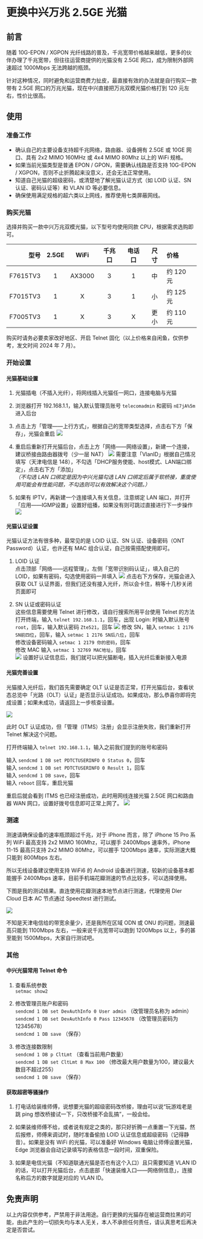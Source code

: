 # 更换中兴万兆 2.5GE 光猫

## 前言
随着 10G-EPON / XGPON 光纤线路的普及，千兆宽带价格越来越低，更多的伙伴办理了千兆宽带，但往往运营商提供的光猫没有 2.5GE 网口，成为限制外部网速超过 1000Mbps 无法跨越的瓶颈。

针对这种情况，同时避免和运营商费力扯皮，最直接有效的办法就是自行购买一款带有 2.5GE 网口的万兆光猫，现在中兴直接把万兆双模光猫价格打到 120 元左右，性价比很高。

## 使用
### 准备工作
* 确认自己的主要设备支持超千兆网络，路由器、设备拥有 2.5GE 或 10GE 网口、具有 2x2 MIMO 160MHz 或 4x4 MIMO 80Mhz 以上的 WiFi 规格。
* 如果当前光猫类型是普通 EPON / GPON，需要确认线路是否支持 10G-EPON / XGPON，否则不止折腾起来没意义，还会无法正常使用。
* 知道自己光猫的超级密码，或清楚地了解光猫认证方式（如 LOID 认证、SN 认证、密码认证等）和 VLAN ID 等必要信息。
* 确保使用满足规格的超六类以上网线，推荐使用七类屏蔽网线。

### 购买光猫
选择并购买一款中兴万兆双模光猫，以下型号均使用同款 CPU，根据需求选购即可。

|   型号   |  2.5GE  |  WiFi  |  千兆口  |  电话口  |   尺寸   |   价格   | 
|--------:|:--------:|:-------:|:-------:|:-------:|:--------:|:--------|
| F7615TV3 |    1    |  AX3000  |    3    |    1    |    中    | 约 120 元 |
| F7015TV3 |    1    |     X    |    3    |    1    |    小    | 约 125 元 |
| F7005TV3 |    1    |     X    |    3    |    X    |   更小   | 约 110 元 |

购买时请务必要卖家改好地区、开启 Telnet 固化（以上价格来自闲鱼，仅供参考，发文时间 2024 年 7 月）。

### 开始设置
#### 光猫基础设置
1. 光猫插电（不插入光纤），将网线插入光猫任一网口，连接电脑与光猫

2. 浏览器打开 192.168.1.1，输入默认管理员账号 `telecomadmin` 和密码 `nE7jA%5m` 进入后台

3. 点击上方「管理——上行方式」，根据自己的宽带类型选择，点击右下方「保存」，光猫会重启
![](https://raw.githubusercontent.com/GeQ1an/Special-Guide/master/Images/ZTE_Modem/ZTE_Modem_1.png)

4. 重启后重新打开光猫后台，点击上方「网络——网络设置」，新建一个连接，建议桥接由路由器拨号（少一层 NAT）
![](https://raw.githubusercontent.com/GeQ1an/Special-Guide/master/Images/ZTE_Modem/ZTE_Modem_2.png)
需要注意「VlanID」根据自己情况填写（天津电信是 148），不勾选「DHCP服务使能、host模式、LAN端口绑定」，点击右下方「添加」<br>
*（不勾选 LAN 口绑定是因为中兴光猫勾选 LAN 口绑定后属于软桥接，重度使用可能会有性能问题，不勾选则可以有效解决这个问题。）*

5. 如果有 IPTV，再新建一个连接填入有关信息，注意绑定 LAN 端口，并打开「应用——IGMP设置」设置好组播，如果没有则可跳过直接进行下一步操作
![](https://raw.githubusercontent.com/GeQ1an/Special-Guide/master/Images/ZTE_Modem/ZTE_Modem_3.png)

#### 光猫认证设置
光猫认证方法有很多种，最常见的是 LOID 认证、SN 认证、设备密码（ONT Password）认证，也许还有 MAC 组合认证，自己按需搭配使用即可。
1. LOID 认证 <br>
点击顶部「网络——远程管理」，左侧「宽带识别码认证」，填入自己的 LOID，如果有密码，勾选使用密码一并填入
![](https://raw.githubusercontent.com/GeQ1an/Special-Guide/master/Images/ZTE_Modem/ZTE_Modem_4.png)
点击右下方保存，光猫会进入获取 OLT 认证界面，但我们还没有接入光纤，所以会卡住，稍等十几秒关闭页面即可

2. SN 认证或密码认证 <br>
这些信息需要使用 Telnet 进行修改，请自行搜索所用平台使用 Telnet 的方法<br>
打开终端，输入 `telnet 192.168.1.1`，回车，出现 Login: 时输入默认账号 `root`，回车，输入默认密码 `Zte521`，回车
![](https://raw.githubusercontent.com/GeQ1an/Special-Guide/master/Images/ZTE_Modem/ZTE_Modem_5.png)
修改 SN，输入 `setmac 1 2176 SN前四位`，回车，输入 `setmac 1 2176 SN后八位`，回车 <br>
修改设备密码输入 `setmac 1 2179 你的密码`，回车 <br>
修改 MAC 输入 `setmac 1 32769 MAC地址`，回车 <br>
![](https://raw.githubusercontent.com/GeQ1an/Special-Guide/master/Images/ZTE_Modem/ZTE_Modem_6.png)
设置好认证信息后，我们就可以把光猫断电，插入光纤后重新接入电源

#### 光猫完善设置
光猫接入光纤后，我们首先需要确定 OLT 认证是否正常，打开光猫后台，查看状态总览中「光路（OLT）认证」是否显示认证成功。如果成功，那么恭喜你即将完成设置；如果未成功，请返回上一步核查设置。

![](https://raw.githubusercontent.com/GeQ1an/Special-Guide/master/Images/ZTE_Modem/ZTE_Modem_7.png)

此时 OLT 认证成功，但「管理（ITMS）注册」会显示注册失败，我们重新打开 Telnet 解决这个问题。

打开终端输入 `telnet 192.168.1.1`，输入之前我们提到的账号和密码

输入 `sendcmd 1 DB set PDTCTUSERINFO 0 Status 0`，回车<br>
输入 `sendcmd 1 DB set PDTCTUSERINFO 0 Result 1`，回车<br>
输入 `sendcmd 1 DB save`，回车<br>
输入 `reboot` 回车，重启光猫

重启后就会看到 ITMS 也已经注册成功，此时用网线连接光猫 2.5GE 网口和路由器 WAN 网口，设置好拨号信息即可正常上网了。
![](https://raw.githubusercontent.com/GeQ1an/Special-Guide/master/Images/ZTE_Modem/ZTE_Modem_8.png)

### 测速
测速请确保设备的速率瓶颈超过千兆，对于 iPhone 而言，除了 iPhone 15 Pro 系列 WiFi 最高支持 2x2 MIMO 160Mhz，可以握手 2400Mbps 速率外，iPhone 11-15 最高只支持 2x2 MIMO 80Mhz，可以握手 1200Mbps 速率，实际测速大概只能到 800Mbps 左右。

所以无线设备建议使用支持 WiFi6 的 Android 设备进行测速，较新的设备基本都能握手 2400Mbps 速率，目前手机端花瓣测速的节点比较多，可以选择使用。

下图是我的测试结果。直连使用花瓣测速本地节点进行测速，代理使用 Dler Cloud 日本 AC 节点通过 Speedtest 进行测试。

![](https://raw.githubusercontent.com/GeQ1an/Special-Guide/master/Images/ZTE_Modem/ZTE_Modem_Speedtest.png)

不知是天津电信给的带宽余量少，还是我所在区域 ODN 或 ONU 的问题，测速最高只能到 1100Mbps 左右，一般来说千兆宽带可以跑到 1200Mbps 以上，多的甚至能到 1500Mbps，大家自行测试吧。

### 其他
#### 中兴光猫常用 Telnet 命令
1. 查看系统参数<br>
`setmac show2`

2. 修改管理员账户和密码<br>
`sendcmd 1 DB set DevAuthInfo 0 User admin` （改管理员名称为 admin）<br>
`sendcmd 1 DB set DevAuthInfo 0 Pass 12345678` （改管理员密码为 12345678）<br>
`sendcmd 1 DB save` （保存）

3. 修改连接数限制<br>
`sendcmd 1 DB p CltLmt` （查看当前用户数量）<br>
`sendcmd 1 DB set CltLmt 8 Max 100` （修改最大用户数量为100，建议最大数目不超过255）<br>
`sendcmd 1 DB save` （保存）

#### 获取超密等骚操作
1. 打电话给装维师傅，说想要光猫的超级密码改桥接，理由可以说“玩游戏老是跳 ping 想改桥接试一下，只改桥接不会乱搞”，一般会给。
 
2. 如果装维师傅不给，或者说有规定之类的，那只好折腾一点重置一下光猫，然后报修，师傅来调试时，随时准备偷拍 LOID 认证信息或超级密码（记得静音）。如果是没有 WiFi 的光猫，可以准备好 Windows 电脑让师傅设置光猫，Edge 浏览器会自动记录填写的表格信息一段时间，双重保险。

3. 如果是电信光猫（不知道联通光猫是否也有这个入口）且只需要知道 VLAN ID 的话，可以打开光猫后台，点击底部「快速装维入口——网络侧信息」，连接名称后方的数字就是对应的 VLAN ID。

## 免责声明
以上内容仅供参考，严禁用于非法用途。自行更换的光猫存在被运营商拉黑的可能，由此产生的一切损失均与本人无关，本人不承担任何责任，请认真思考后再决定是否尝试。
